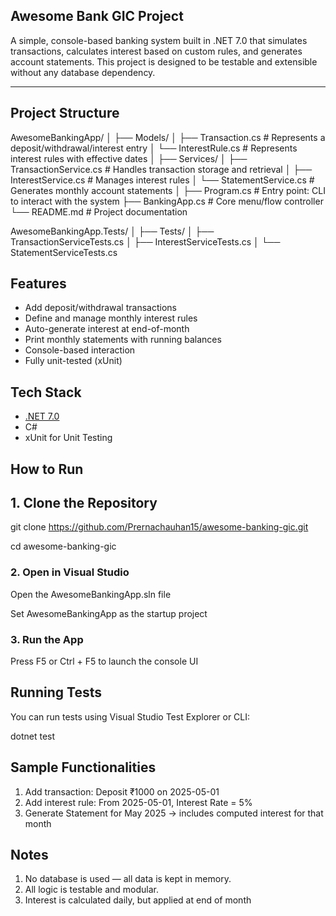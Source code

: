 ﻿## Awesome Bank GIC Project

A simple, console-based banking system built in .NET 7.0 that simulates transactions, calculates interest based on custom rules, and generates account statements. This project is designed to be testable and extensible without any database dependency.

---

## Project Structure
AwesomeBankingApp/
│
├── Models/
│ ├── Transaction.cs # Represents a deposit/withdrawal/interest entry
│ └── InterestRule.cs # Represents interest rules with effective dates
│
├── Services/
│ ├── TransactionService.cs # Handles transaction storage and retrieval
│ ├── InterestService.cs # Manages interest rules
│ └── StatementService.cs # Generates monthly account statements
│
├── Program.cs # Entry point: CLI to interact with the system
├── BankingApp.cs # Core menu/flow controller
└── README.md # Project documentation

AwesomeBankingApp.Tests/
│
├── Tests/
│ ├── TransactionServiceTests.cs
│ ├── InterestServiceTests.cs
│ └── StatementServiceTests.cs


## Features

- Add deposit/withdrawal transactions
- Define and manage monthly interest rules
- Auto-generate interest at end-of-month
- Print monthly statements with running balances
- Console-based interaction
- Fully unit-tested (xUnit)

## Tech Stack

- [.NET 7.0](https://dotnet.microsoft.com/en-us/download/dotnet/7.0)
- C#
- xUnit for Unit Testing

## How to Run

## 1. Clone the Repository

git clone https://github.com/Prernachauhan15/awesome-banking-gic.git

cd awesome-banking-gic


### 2. Open in Visual Studio
Open the AwesomeBankingApp.sln file

Set AwesomeBankingApp as the startup project

### 3. Run the App
Press F5 or Ctrl + F5 to launch the console UI

## Running Tests
You can run tests using Visual Studio Test Explorer or CLI:

dotnet test

## Sample Functionalities
1. Add transaction: Deposit ₹1000 on 2025-05-01
2. Add interest rule: From 2025-05-01, Interest Rate = 5%
3. Generate Statement for May 2025 → includes computed interest for that month

## Notes
1. No database is used — all data is kept in memory.
2. All logic is testable and modular.
3. Interest is calculated daily, but applied at end of month
